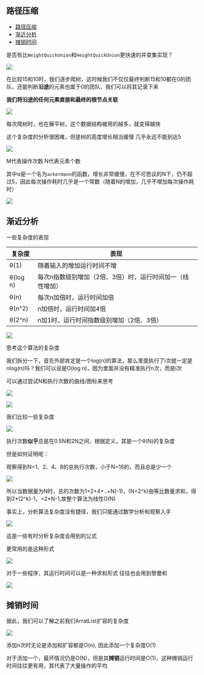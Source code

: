 ## 路径压缩
 
* [路径压缩](#路径压缩)
* [渐近分析](#渐近分析)
* [摊销时间](#摊销时间)

是否有比`WeightQuickUnion`和`HeightQuickUnion`更快速的并查集实现？

![](img/e898a61b.png)

在比较15和10时，我们逐步爬树，这时候我们不仅仅最终判断15和10都在0的团队，还能判断**沿途**的元素也属于0的团队，我们可以将其记录下来

**我们将沿途的任何元素直接和最终的根节点关联**

![](img/fefa4fee.png)

每次爬树时，也在展平树，这个数据结构被用的越多，就变得越快

这个复杂度的分析很困难，但是树的高度增长相当缓慢 几乎永远不能到达5

![](img/6fad581e.png)

M代表操作次数 N代表元素个数

其中α是一个名为`ackermann`的函数，增长非常缓慢，在不可思议的N下，仍不超过5，因此每次操作耗时几乎是一个常数（随着N的增加，几乎不增加每次操作耗时）

![](img/394f88ba.png)

## 渐近分析

一些复杂度的表现

| 复杂度 | 表现 |
| - | - |
| θ(1) | 随着输入的增加运行时间不增 |
| θ(log n) | 每次n指数级别增加（2倍、3倍）时，运行时间加一（线性增加）|
| θ(n) | 每次n加倍时，运行时间加倍 |
| θ(n^2) | n加倍时，运行时间加4倍 |
| θ(2^n) | n加1时，运行时间指数级别增加（2倍、3倍） | 

![](img/609f55c9.png)

思考这个算法的复杂度

我们拆分一下，首先外部肯定是一个log(n)的算法，那么里面执行了i次就一定是nlog(n)吗？我们可以说是O(log n)，因为里面并没有精准执行n次，而是i次

可以通过尝试N和执行次数的曲线/图标来思考

![](img/ee570967.png)

![](img/a1341a0a.png)

我们比较一些复杂度

![](img/df95645a.png)

执行次数**似乎**总是在0.5N和2N之间，根据定义，其是一个θ(N)的复杂度

但是如何证明呢：

观察得到N=1、2、4、8的总执行次数，小于N=16的，而且总是少一个

![](img/93fedaae.png)

所以当数据量为N时，总的次数为1+2+4+..+N(-1)，(N=2^k)由等比数量求和，得到2*(2^k)-1，=2*N-1,故整个算法为线性O(N)

事实上，分析算法复杂度没有捷径，我们只能通过数学分析和观察入手

![](img/6d59b75a.png)

这是一些有时分析复杂度会用到的公式

更常用的是这种形式

![](img/03e9338e.png)

对于一些程序，其运行时间可以是一种求和形式 往往也会用到黎曼和

![](img/168b3002.png)

## 摊销时间

据此，我们可以了解之前我们ArratList扩容的复杂度

![](img/28c30668.png)

添加n次时无论是添加和扩容都是O(n), 因此添加一个复杂度O(1)

对于添加一个，最坏情况仍是O(N)，但是其**摊销**运行时间是O(1)，这种摊销运行时间往往更有用，其代表了大量操作的平均
